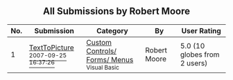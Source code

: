 ﻿<div align="center">

## All Submissions by Robert Moore

</div>

No.  | Submission | Category | By   | User Rating
---- | ---------- | -------- | ---- | -----------
1 | [TextToPicture<br /><sup>2007-09-25 16:37:26</sup>](https://github.com/Planet-Source-Code/robert-moore-texttopicture__1-69395) | [Custom Controls/ Forms/  Menus<br /><sup>Visual Basic</sup>](../ByCategory/custom-controls-forms-menus__1-4.md) | Robert Moore | 5.0 (10 globes from 2 users)
